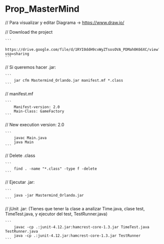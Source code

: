 # Prop_MasterMind
// Para visualizar y editar Diagrama -> https://www.draw.io/

// Download the project

    ```
	    https://drive.google.com/file/d/1RYI0ddH9cvWyZTsosOVA_PDMah0K66XC/view?usp=sharing
	``` 

// Si queremos hacer .jar:
    
    ```
	    jar cfm Mastermind_Orlando.jar manifest.mf *.class
	```    
	
// manifest.mf

    ```
		Manifest-version: 2.0
		Main-Class: GameFactory
	```
	
// New execution version: 2.0

	```
		javac Main.java
		java Main
	```
	
// Delete .class

	```
		find . -name "*.class" -type f -delete
	```

// Ejecutar .jar:

	```
		java -jar Mastermind_Orlando.jar
	```

// jUnit .jar: (Tienes que tener la clase a analizar Time.java, clase test, TimeTest.java, y ejecutor del test, TestRunner.java)

	```
		javac -cp .:junit-4.12.jar:hamcrest-core-1.3.jar TimeTest.java TestRunner.java
		java -cp .:junit-4.12.jar:hamcrest-core-1.3.jar TestRunner
	```	

